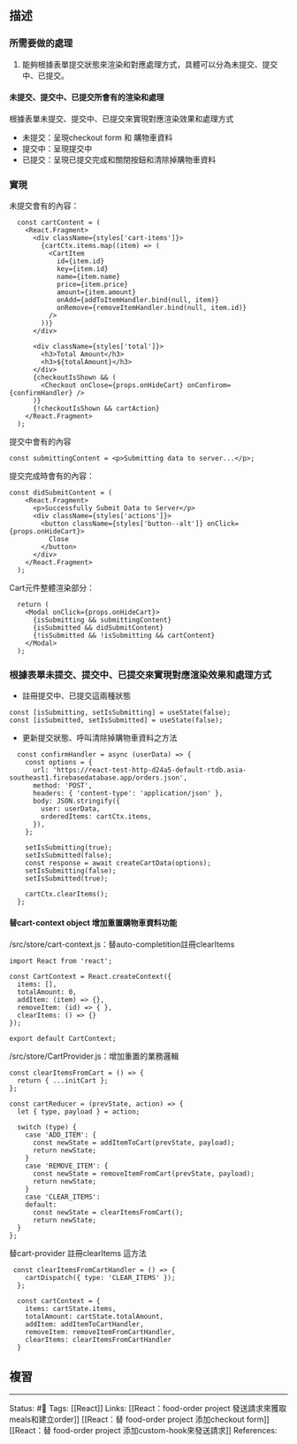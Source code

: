

## 描述


### 所需要做的處理

1. 能夠根據表單提交狀態來渲染和對應處理方式，具體可以分為未提交、提交中、已提交。

#### 未提交、提交中、已提交所會有的渲染和處理

根據表單未提交、提交中、已提交來實現對應渲染效果和處理方式
- 未提交：呈現checkout form 和 購物車資料
- 提交中：呈現提交中
- 已提交：呈現已提交完成和關閉按鈕和清除掉購物車資料

### 實現

未提交會有的內容：
```
  const cartContent = (
    <React.Fragment>
      <div className={styles['cart-items']}>
        {cartCtx.items.map((item) => (
          <CartItem
            id={item.id}
            key={item.id}
            name={item.name}
            price={item.price}
            amount={item.amount}
            onAdd={addToItemHandler.bind(null, item)}
            onRemove={removeItemHandler.bind(null, item.id)}
          />
        ))}
      </div>

      <div className={styles['total']}>
        <h3>Total Amount</h3>
        <h3>${totalAmount}</h3>
      </div>
      {checkoutIsShown && (
        <Checkout onClose={props.onHideCart} onConfirom={confirmHandler} />
      )}
      {!checkoutIsShown && cartAction}
    </React.Fragment>
  );
```

提交中會有的內容
```
const submittingContent = <p>Submitting data to server...</p>;
```

提交完成時會有的內容：
```
const didSubmitContent = (
    <React.Fragment>
      <p>Successfully Submit Data to Server</p>
      <div className={styles['actions']}>
        <button className={styles['button--alt']} onClick={props.onHideCart}>
          Close
        </button>
      </div>
    </React.Fragment>
  );
```

Cart元件整體渲染部分：
```
  return (
    <Modal onClick={props.onHideCart}>
      {isSubmitting && submittingContent}
      {isSubmitted && didSubmitContent}
      {!isSubmitted && !isSubmitting && cartContent}
    </Modal>
  );
```

### 根據表單未提交、提交中、已提交來實現對應渲染效果和處理方式

- 註冊提交中、已提交這兩種狀態
```
const [isSubmitting, setIsSubmitting] = useState(false);
const [isSubmitted, setIsSubmitted] = useState(false);
```
- 更新提交狀態、呼叫清除掉購物車資料之方法
```
  const confirmHandler = async (userData) => {
    const options = {
      url: 'https://react-test-http-d24a5-default-rtdb.asia-southeast1.firebasedatabase.app/orders.json',
      method: 'POST',
      headers: { 'content-type': 'application/json' },
      body: JSON.stringify({
        user: userData,
        orderedItems: cartCtx.items,
      }),
    };

    setIsSubmitting(true);
    setIsSubmitted(false);
    const response = await createCartData(options);
    setIsSubmitting(false);
    setIsSubmitted(true);

    cartCtx.clearItems();
  };
```


#### 替cart-context object 增加重置購物車資料功能

/src/store/cart-context.js：替auto-completition註冊clearItems 
```
import React from 'react';

const CartContext = React.createContext({
  items: [],
  totalAmount: 0,
  addItem: (item) => {},
  removeItem: (id) => { },
  clearItems: () => {}
});

export default CartContext;
```

/src/store/CartProvider.js：增加重置的業務邏輯
```
const clearItemsFromCart = () => {
  return { ...initCart };
};

const cartReducer = (prevState, action) => {
  let { type, payload } = action;

  switch (type) {
    case 'ADD_ITEM': {
      const newState = addItemToCart(prevState, payload);
      return newState;
    }
    case 'REMOVE_ITEM': {
      const newState = removeItemFromCart(prevState, payload);
      return newState;
    }
    case 'CLEAR_ITEMS':
    default:
      const newState = clearItemsFromCart();
      return newState;
  }
};
```

替cart-provider 註冊clearItems 這方法
```
 const clearItemsFromCartHandler = () => {
    cartDispatch({ type: 'CLEAR_ITEMS' });
  };

  const cartContext = {
    items: cartState.items,
    totalAmount: cartState.totalAmount,
    addItem: addItemToCartHandler,
    removeItem: removeItemFromCartHandler,
    clearItems: clearItemsFromCartHandler
  }
```

## 複習




---
Status: #🌱 
Tags:
[[React]]
Links:
[[React：food-order project 發送請求來獲取meals和建立order]]
[[React：替 food-order project 添加checkout form]]
[[React：替 food-order project 添加custom-hook來發送請求]]
References: